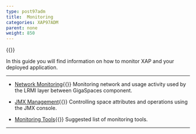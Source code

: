 ```yaml
---
type: post97adm
title:  Monitoring
categories: XAP97ADM
parent: none
weight: 850
---
```


{{<wbr>}}

In this guide you will find information on how to monitor XAP and your deployed application.

<hr/>

- [Network Monitoring](./monitoring-network-activity.html){{<wbr>}}
Monitoring network and usage activity used by the LRMI layer between GigaSpaces component.


- [JMX Management](./space-jmx-management.html){{<wbr>}}
Controlling space attributes and operations using the JMX console.


- [Monitoring Tools](./suggested-monitoring-tools.html){{<wbr>}}
Suggested list of monitoring tools.

 <hr/>

